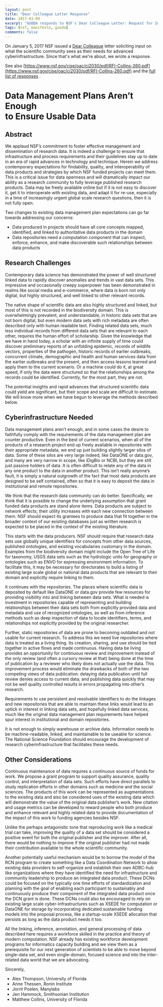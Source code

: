 ```yaml
---
layout: post
title: "Dear Colleague Letter Response"
date: 2017-03-09
excerpt: "GUODA responds to NSF's Dear Colleague Letter: Request for Information on Future Needs for Advanced Cyberinfrastructure to Support Science and Engineering Research"
tags: [nsf, manifesto, guoda]
comments: false
---
```


On January 5, 2017 NSF issued a [Dear Colleague](https://www.nsf.gov/publications/pub_summ.jsp?ods_key=nsf17031) letter soliciting input on what 
the scientific community sees as their needs for advanced cyberinfrastructure. 
Since that's what we're about, we wrote a response.

See also [https://www.nsf.gov/cise/oac/ci2030/pdf/RFI-Collins-260.pdf](https://www.nsf.gov/cise/oac/ci2030/pdf/RFI-Collins-260.pdf) and the [full list of responses](https://www.nsf.gov/cise/oac/ci2030/rfi_responses.jsp) .

<h1>Data Management Plans Aren’t Enough<br />to Ensure Usable Data</h1>

## Abstract 

We applaud NSF’s commitment to foster effective management and dissemination of research data. It is indeed a challenge to ensure that infrastructure and process requirements and their guidelines stay up to date in an era of rapid advances in technology and technique. Herein we address contemporary expectations for findability, quality, and interoperability of data products and strategies by which NSF funded projects can meet them. This is a critical issue for data openness and will dramatically impact our ability as a research community to fully leverage published research products. Data may be freely available online but if it is not easy to discover it, get it to interoperate with existing data, and adapt it for re-use, especially in a time of increasingly urgent global scale research questions, then it is not fully open.

Two changes to existing data management plan expectations can go far towards addressing our concerns:

  * Data produced in projects should have all core concepts mapped, identified, and linked to authoritative data products in the domain
  * Data repositories need a computation component that can inspect, enforce, enhance, and make discoverable such relationships between data products

## Research Challenges

Contemporary data science has demonstrated the power of well structured linked data to rapidly discover anomalies and trends in vast data sets. This impressive and occasionally creepy superpower has been demonstrated in realms like social media and e-commerce, where data is born not only digital, but highly structured, and well linked to other relevant records. 

The native shape of scientific data are also highly structured and linked, but most of this is not recorded in the biodiversity domain. This is overwhelmingly prevalent, and understandable, in historic data sets that are not born digital, but even modern data sets with rich metadata are often described only with human readable text. Finding related data sets, much less individual records from different data sets that are relevant to each other, requires the human effort of scholarship. Given the knowledge that we have in hand today, a scholar with an infinite supply of time could discover preliminary reports of an unfolding epidemic, records of wildlife vectors, properties of the pathogen, historic records of earlier outbreaks, concurrent climate, demographic and health and human services data from the earlier outbreaks and the present, and then access lessons learned and apply them to the current scenario. Or a machine could do it, at great speed, if only the data were structured so that the relationships among the records could be identified. Currently, for the most part, they are not. 

The potential insights and rapid advances that structured scientific data could yield are significant, but their scope and scale are difficult to estimate. We will know more when we have begun to leverage the methods described below. 

## Cyberinfrastructure Needed

Data management plans aren’t enough, and in some cases the desire to faithfully comply with the requirements of the data management plan are counter productive. Even in the best of current scenarios, when all of the products of a research project end up freely available in repositories with their appropriate metadata, we end up just building slightly larger silos of data. Some of these silos are very large indeed, like DataONE or data.gov, and many are very narrow in scope, like iDigBio or NCBI, but they are still just passive holders of data. It is often difficult to relate any of the data in any one product to the data in another product. This isn’t really anyone’s fault, it is simply a natural outgrowth of the fact that most data products are designed to be self contained, often so that it is easy to deposit the data in institutional and remote repositories.

We think that the research data community can do better. Specifically, we think that it is possible to change the underlying assumption that grant funded data products are stand alone items. Data products are subject to network effects; their utility increases with each new connection between them. NSF should expect its grantees to produce data that fit together in the broader context of our existing databases just as written research is expected to be placed in the context of the existing literature.

This starts with the data producers. NSF should require that research data sets use globally unique identifiers for concepts from other data sources, published ontologies, and existing vocabularies customary in the domain. Examples from the biodiversity domain might include the Open Tree of Life for taxonomy, USGS data sets such as the hydrologic units for geography or ontologies such as ENVO for expressing environment information. To facilitate this, it may be necessary for directorates to build a listing of existing large scale global or national data products that are relevant to their domain and explicitly require linking to them. 

It continues with the repositories. The places where scientific data is deposited by default like DataONE or data.gov provide few resources for providing visibility into and linking between data sets. What is needed is investment in repositories capable of representing and building relationships between their data sets both from explicitly provided data and metadata and use of recognized ontologies, as well as from inference methods such as deep inspection of data to locate identifiers, terms, and relationships not explicitly provided by the original researcher.

Further, static repositories of data are prone to becoming outdated and not usable for current research. To address this we need live repositories where data is treated as a living thing. Its creation, sharing, and use should be tied together in active flows and made continuous. Having data be living provides an opportunity for continuous review and improvement instead of the only review (and often a cursory review at that) being done at the time of publication by a reviewer who likely does not actually use the data. This improvement process would eliminate the drawbacks of both of the two competing views of data publication: delaying data publication until full review denies access to current data; and publishing data quickly that may not be well quality controlled results in errors propagating into other’s research.

Requirements to use persistent and resolvable identifiers to do the linkages and new repositories that are able to maintain these links would lead to an uptick in interest in linking data sets, and hopefully linked data services, much like the original data management plan requirements have helped spur interest in institutional and domain repositories.

It is not enough to simply warehouse or archive data. Information needs to be machine-readable, linked, and maintainable to be useable for science. The National Science Foundation should encourage the development of research cyberinfrastructure that facilitates these needs.

## Other Considerations

Continuous maintenance of data requires a continuous source of funds for work. We propose a grant program to support quality assurance, quality control, and interpretation of data sets. Such efforts have direct parallels to study replication efforts in other domains such as medicine and the social sciences. The products of this work can be represented as augmentations to the existing data and also be considered uses of the existing data which will demonstrate the value of the original data publisher’s work. New citation and usage metrics can be developed to reward people who both produce and enhance relevant and highly related data to provide documentation of the impact of this work to funding agencies besides NSF.

Unlike the perhaps antagonistic tone that reproducing work like a medical trial can take, improving the quality of a data set should be considered a positive event for both the original publisher and the improver. After all, there would be nothing to improve if the original publisher had not made their contribution available to the whole scientific community.

Another potentially useful mechanism would be to borrow the model of the RCN program to create something like a Data Coordination Network to allow existing data providers to self-organize and establish their own ADBC-hub like organizations where they have identified the need for infrastructure and community leadership to produce an integrated data product. These DCNs could be focused on the typically one time efforts of standardization and planning with the goal of enabling each participant to sustainably and continuously produce their component of the integrated data product once the DCN grant is done. These DCNs could also be encouraged to rely on existing large scale cyber-infrastructures such as XSEDE for computation or DataONE for storage by incorporating dedicated sustainable funding models into the proposal process, like a startup-scale XSEDE allocation that persists as long as the data product needs it too.

All the linking, inference, annotation, and general processing of data described here requires a workforce skilled in the practice and theory of modern computation. NSF already has existing workforce development programs for informatics capacity building and we view them as a prerequisite for our next generation of scientists to be able to move beyond single-data set, and even single-domain, focused science and into the inter-related data world that we are advocating.

Sincerely,

  * Alex Thompson, University of Florida
  * Anne Thessen, Ronin Institute
  * Jorrit Poelen, Manylabs
  * Jen Hammock, Smithsonian Institution
  * Matthew Collins, University of Florida

